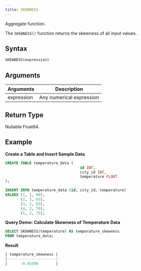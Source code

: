 ```yaml
---
title: SKEWNESS
---
```


Aggregate function.

The `SKEWNESS()` function returns the skewness of all input values.

## Syntax

```sql
SKEWNESS(expression)
```

## Arguments

| Arguments   | Description                     |
| ----------- | -----------                     |
| expression  | Any numerical expression        |

## Return Type

Nullable Float64.

## Example

**Create a Table and Insert Sample Data**
```sql
CREATE TABLE temperature_data (
                                  id INT,
                                  city_id INT,
                                  temperature FLOAT
);

INSERT INTO temperature_data (id, city_id, temperature)
VALUES (1, 1, 60),
       (2, 1, 65),
       (3, 1, 62),
       (4, 2, 70),
       (5, 2, 75);
```

**Query Demo: Calculate Skewness of Temperature Data**

```sql
SELECT SKEWNESS(temperature) AS temperature_skewness
FROM temperature_data;
```

**Result**
```sql
| temperature_skewness |
|----------------------|
|      -0.45390        |
```



